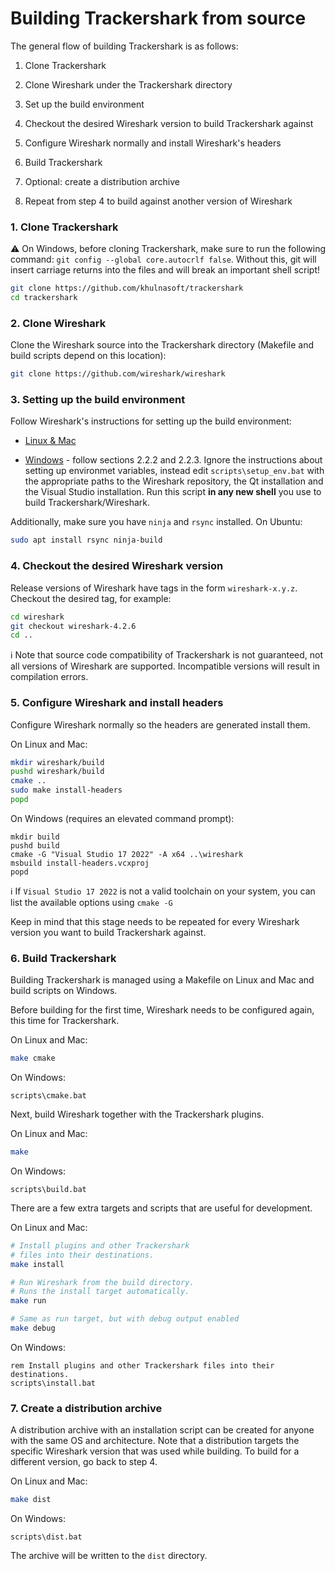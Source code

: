 # Building Trackershark from source

The general flow of building Trackershark is as follows:

1. Clone Trackershark

2. Clone Wireshark under the Trackershark directory

3. Set up the build environment

4. Checkout the desired Wireshark version to build Trackershark against

5. Configure Wireshark normally and install Wireshark's headers

6. Build Trackershark

7. Optional: create a distribution archive

8. Repeat from step 4 to build against another version of Wireshark

### 1. Clone Trackershark

:warning: On Windows, before cloning Trackershark, make sure to run the following command: `git config --global core.autocrlf false`. Without this, git will insert carriage returns into the files and will break an important shell script!

```bash
git clone https://github.com/khulnasoft/trackershark
cd trackershark
```

### 2. Clone Wireshark

Clone the Wireshark source into the Trackershark directory (Makefile and build scripts depend on this location):

```bash
git clone https://github.com/wireshark/wireshark
```

### 3. Setting up the build environment

Follow Wireshark's instructions for setting up the build environment:

- [Linux & Mac](https://www.wireshark.org/docs/wsdg_html_chunked/ChapterSetup.html#ChSetupUNIXBuildEnvironmentSetup)

- [Windows](https://www.wireshark.org/docs/wsdg_html_chunked/ChSetupWindows.html) - follow sections 2.2.2 and 2.2.3. Ignore the instructions about setting up environmet variables, instead edit `scripts\setup_env.bat` with the appropriate paths to the Wireshark repository, the Qt installation and the Visual Studio installation. Run this script **in any new shell** you use to build Trackershark/Wireshark.

Additionally, make sure you have `ninja` and `rsync` installed. On Ubuntu:

```bash
sudo apt install rsync ninja-build
```

### 4. Checkout the desired Wireshark version

Release versions of Wireshark have tags in the form `wireshark-x.y.z`. Checkout the desired tag, for example:

```bash
cd wireshark
git checkout wireshark-4.2.6
cd ..
```

:information_source: Note that source code compatibility of Trackershark is not guaranteed, not all versions of Wireshark are supported. Incompatible versions will result in compilation errors.

### 5. Configure Wireshark and install headers

Configure Wireshark normally so the headers are generated install them.

On Linux and Mac:

```bash
mkdir wireshark/build
pushd wireshark/build
cmake ..
sudo make install-headers
popd
```

On Windows (requires an elevated command prompt):

```batch
mkdir build
pushd build
cmake -G "Visual Studio 17 2022" -A x64 ..\wireshark
msbuild install-headers.vcxproj
popd
```

:information_source: If `Visual Studio 17 2022` is not a valid toolchain on your system, you can list the available options using `cmake -G`

Keep in mind that this stage needs to be repeated for every Wireshark version you want to build Trackershark against.

### 6. Build Trackershark

Building Trackershark is managed using a Makefile on Linux and Mac and build scripts on Windows.

Before building for the first time, Wireshark needs to be configured again, this time for Trackershark.

On Linux and Mac:

```bash
make cmake
```

On Windows:

```batch
scripts\cmake.bat
```

Next, build Wireshark together with the Trackershark plugins.

On Linux and Mac:

```bash
make
```

On Windows:

```batch
scripts\build.bat
```

There are a few extra targets and scripts that are useful for development.

On Linux and Mac:

```bash
# Install plugins and other Trackershark
# files into their destinations.
make install

# Run Wireshark from the build directory.
# Runs the install target automatically.
make run

# Same as run target, but with debug output enabled
make debug
```

On Windows:

```batch
rem Install plugins and other Trackershark files into their destinations.
scripts\install.bat
```

### 7. Create a distribution archive

A distribution archive with an installation script can be created for anyone with the same OS and architecture. Note that a distribution targets the specific Wireshark version that was used while building. To build for a different version, go back to step 4.

On Linux and Mac:

```bash
make dist
```

On Windows:

```batch
scripts\dist.bat
```

The archive will be written to the `dist` directory.
